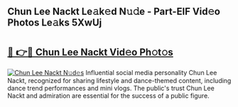 ## Chun Lee Nackt Le𝚊k𝚎d N𝚞𝚍e - Part-ElF Vid𝚎o Photos Le𝚊ks 5XwUj

# <h2><a href="http://fb6fd2.evod.top/?m=Chun+Lee+Nackt">🔗 👉🔴 Chun Lee Nackt Vid𝚎o Ph𝚘t𝚘s</a></h2>

[![Chun Lee Nackt N𝚞d𝚎s](https://i.imgur.com/8V9OHl7.gif)](http://fb6fd2.evod.top/?m=Chun+Lee+Nackt)
Influential social media personality Chun Lee Nackt, recognized for sharing lifestyle and dance-themed content, including dance trend performances and mini vlogs. The public's trust Chun Lee Nackt and admiration are essential for the success of a public figure. 

